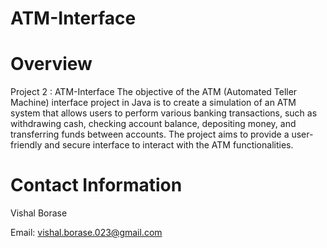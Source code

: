 # ATM-Interface

# Overview
Project 2  : ATM-Interface
The objective of the ATM (Automated Teller Machine)
interface project in Java is to create a simulation of an
ATM system that allows users to perform various
banking transactions, such as withdrawing cash,
checking account balance, depositing money, and
transferring funds between accounts. The project aims
to provide a user-friendly and secure interface to
interact with the ATM functionalities.

# Contact Information
Vishal Borase 

Email: vishal.borase.023@gmail.com
